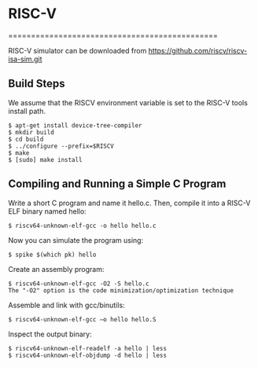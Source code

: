 # RISC-V
==============================================

RISC-V simulator can be downloaded from https://github.com/riscv/riscv-isa-sim.git

Build Steps
-------------------------------

We assume that the RISCV environment variable is set to the RISC-V tools
install path.

    $ apt-get install device-tree-compiler
    $ mkdir build
    $ cd build
    $ ../configure --prefix=$RISCV
    $ make
    $ [sudo] make install

Compiling and Running a Simple C Program
-------------------------------

Write a short C program and name it hello.c. Then, compile it into a RISC-V ELF binary named hello:

    $ riscv64-unknown-elf-gcc -o hello hello.c

Now you can simulate the program using:

    $ spike $(which pk) hello
    
Create an assembly program:

    $ riscv64-unknown-elf-gcc -O2 -S hello.c
    The "-O2" option is the code minimization/optimization technique

Assemble and link with gcc/binutils:

    $ riscv64-unknown-elf-gcc –o hello hello.S
    
Inspect the output binary:

    $ riscv64-unknown-elf-readelf -a hello | less
    $ riscv64-unknown-elf-objdump -d hello | less



    

